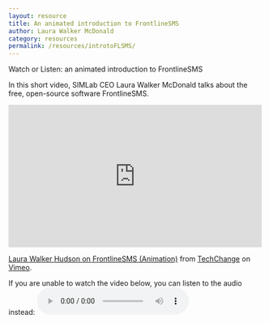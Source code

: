 ```yaml
---
layout: resource
title: An animated introduction to FrontlineSMS
author: Laura Walker McDonald
category: resources
permalink: /resources/introtoFLSMS/
---
```

Watch or Listen: an animated introduction to FrontlineSMS

In this short video, SIMLab CEO Laura Walker McDonald talks about the free, open-source software FrontlineSMS.

<iframe src="https://player.vimeo.com/video/52691384" width="500" height="281" frameborder="0" webkitallowfullscreen mozallowfullscreen allowfullscreen></iframe>
<p><a href="https://vimeo.com/52691384">Laura Walker Hudson on FrontlineSMS (Animation)</a> from <a href="https://vimeo.com/techchange">TechChange</a> on <a href="https://vimeo.com">Vimeo</a>.</p>

If you are unable to watch the video below, you can listen to the audio instead:
<audio controls>
  <source src="http://simlab.org/resources/coursem4cso/files/LWH%20on%20FrontlineSMS.mp3" type="audio/mpeg">
Your browser does not support the audio element.
</audio>
